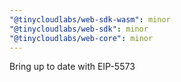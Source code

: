 ```yaml
---
"@tinycloudlabs/web-sdk-wasm": minor
"@tinycloudlabs/web-sdk": minor
"@tinycloudlabs/web-core": minor
---
```


Bring up to date with EIP-5573

